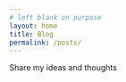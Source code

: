 ```yaml
---
# left blank on purpose
layout: home
title: Blog
permalink: /posts/
---
```


Share my ideas and thoughts